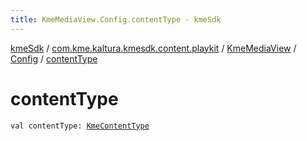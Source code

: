 ```yaml
---
title: KmeMediaView.Config.contentType - kmeSdk
---
```


[kmeSdk](../../../index.html) / [com.kme.kaltura.kmesdk.content.playkit](../../index.html) / [KmeMediaView](../index.html) / [Config](index.html) / [contentType](./content-type.html)

# contentType

`val contentType: `[`KmeContentType`](../../../com.kme.kaltura.kmesdk.ws.message.type/-kme-content-type/index.html)
